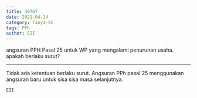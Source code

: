 ```yaml
---
title: 49767
date: 2021-04-14
category: Tanya-SC
tags: PPh
author: EII
---
```


angsuran PPH Pasal 25 untuk WP yang mengalami penurunan usaha. apakah berlaku surut?

---

Tidak ada ketentuan berlaku surut. Angsuran PPh pasal 25 menggunakan angsuran baru untuk sisa sisa masa selanjutnya.

`EII`
